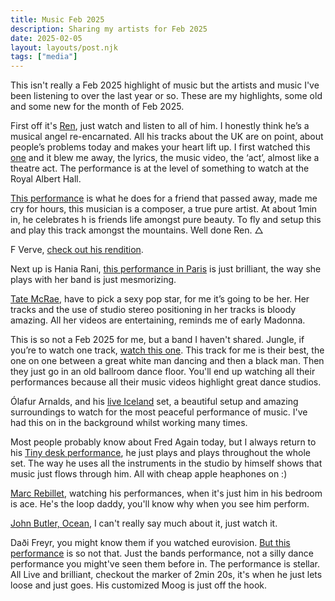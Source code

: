 ```yaml
---
title: Music Feb 2025
description: Sharing my artists for Feb 2025
date: 2025-02-05
layout: layouts/post.njk
tags: ["media"]
---
```


This isn't really a Feb 2025 highlight of music but the artists and music I've been listening to over the last year or so. These are my highlights, some old and some new for the month of Feb 2025.

First off it's [Ren](https://www.youtube.com/@RenMakesMusic), just watch and listen to all of him. I honestly think he’s a musical angel re-encarnated. All his tracks about the UK are on point, about people’s problems today and makes your heart lift up.
I first watched this [one](https://www.youtube.com/watch?v=s_nc1IVoMxc) and it blew me away, the lyrics, the music video, the ‘act’, almost like a theatre act. The performance is at the level of something to watch at the Royal Albert Hall.

[This performance](https://www.youtube.com/watch?v=TDrFh9RnpQ4) is what he does for a friend that passed away, made me cry for hours, this musician is a composer, a true pure artist. At about 1min in, he celebrates h
is friends life amongst pure beauty. To fly and setup this and play this track amongst the mountains. Well done Ren. △

F Verve, [check out his rendition](https://www.youtube.com/watch?v=JwtEOp7pC1A).

Next up is Hania Rani, [this performance in Paris](https://www.youtube.com/watch?v=J5oZ80Daduc&t=390s) is just brilliant, the way she plays with her band is just mesmorizing.

[Tate McRae](https://www.youtube.com/watch?v=J5oZ80Daduc&t=390s), have to pick a sexy pop star, for me it’s going to be her. Her tracks and the use of studio stereo positioning in her tracks is bloody amazing. All her videos are entertaining, reminds me of early Madonna.

This is so not a Feb 2025 for me, but a band I haven't shared. Jungle, if you’re to watch one track, [watch this one](https://www.youtube.com/watch?v=5ItKS8bUUTA). This track for me is their best, the one on one between a great white man dancing and then a black man. Then they just go in an old ballroom dance floor. You'll end up watching all their performances because all their music videos highlight great dance studios.

Ólafur Arnalds, and his [live Iceland](https://www.youtube.com/watch?v=bMCiAKNUpTY) set, a beautiful setup and amazing surroundings to watch for the most peaceful performance of music. I've had this on in the background whilst working many times.

Most people probably know about Fred Again today, but I always return to his [Tiny desk performance](https://www.youtube.com/watch?v=4iQmPv_dTI0), he just plays and plays throughout the whole set. The way he uses all the instruments in the studio by himself shows that music just flows through him. All with cheap apple heaphones on :)

[Marc Rebillet](https://www.youtube.com/watch?v=jdYJf_ybyVo), watching his performances, when it's just him in his bedroom is ace. He's the loop daddy, you'll know why when you see him perform.

[John Butler, Ocean](https://www.youtube.com/watch?v=jdYJf_ybyVo), I can't really say much about it, just watch it.

Daði Freyr, you might know them if you watched eurovision. [But this performance](https://www.youtube.com/watch?v=OK7dDgkQc40) is so not that. Just the bands performance, not a silly dance performance you might've seen them before in. The performance is stellar. All Live and brilliant, checkout the marker of 2min 20s, it's when he just lets loose and just goes. His customized Moog is just off the hook.

